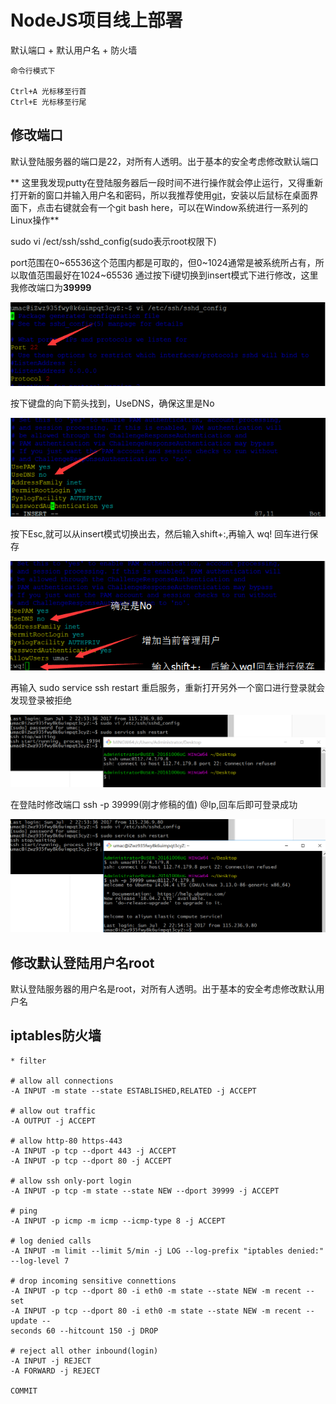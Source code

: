 # NodeJS项目线上部署

默认端口 + 默认用户名 + 防火墙

```
命令行模式下

Ctrl+A 光标移至行首
Ctrl+E 光标移至行尾

```

## 修改端口

默认登陆服务器的端口是22，对所有人透明。出于基本的安全考虑修改默认端口

**
这里我发现putty在登陆服务器后一段时间不进行操作就会停止运行，又得重新打开新的窗口并输入用户名和密码，所以我推荐使用[git](https://git-scm.com/)，安装以后鼠标在桌面界面下，点击右键就会有一个git bash here，可以在Window系统进行一系列的Linux操作**

sudo vi /ect/ssh/sshd_config(sudo表示root权限下)

port范围在0~65536这个范围内都是可取的，但0~1024通常是被系统所占有，所以取值范围最好在1024~65536
通过按下i键切换到insert模式下进行修改，这里我修改端口为**39999**

![](/aliyunnodejs/imgs/服务器安全等级1.png)

按下键盘的向下箭头找到，UseDNS，确保这里是No

![](/aliyunnodejs/imgs/服务器安全等级2.png)

按下Esc,就可以从insert模式切换出去，然后输入shift+:,再输入 wq! 回车进行保存

![](/aliyunnodejs/imgs/服务器安全等级3.png)

再输入 sudo service ssh restart 重启服务，重新打开另外一个窗口进行登录就会发现登录被拒绝

![](/aliyunnodejs/imgs/服务器安全等级4.png)

在登陆时修改端口 ssh -p 39999(刚才修稿的值) <username>@Ip,回车后即可登录成功

![](/aliyunnodejs/imgs/服务器安全等级5.png)

 
## 修改默认登陆用户名root

默认登陆服务器的用户名是root，对所有人透明。出于基本的安全考虑修改默认用户名

## iptables防火墙

```
* filter

# allow all connections
-A INPUT -m state --state ESTABLISHED,RELATED -j ACCEPT

# allow out traffic
-A OUTPUT -j ACCEPT

# allow http-80 https-443
-A INPUT -p tcp --dport 443 -j ACCEPT 
-A INPUT -p tcp --dport 80 -j ACCEPT   

# allow ssh only-port login
-A INPUT -p tcp -m state --state NEW --dport 39999 -j ACCEPT

# ping
-A INPUT -p icmp -m icmp --icmp-type 8 -j ACCEPT 

# log denied calls
-A INPUT -m limit --limit 5/min -j LOG --log-prefix "iptables denied:" --log-level 7

# drop incoming sensitive connettions
-A INPUT -p tcp --dport 80 -i eth0 -m state --state NEW -m recent --set
-A INPUT -p tcp --dport 80 -i eth0 -m state --state NEW -m recent --update --
seconds 60 --hitcount 150 -j DROP

# reject all other inbound(login)
-A INPUT -j REJECT
-A FORWARD -j REJECT

COMMIT

```



